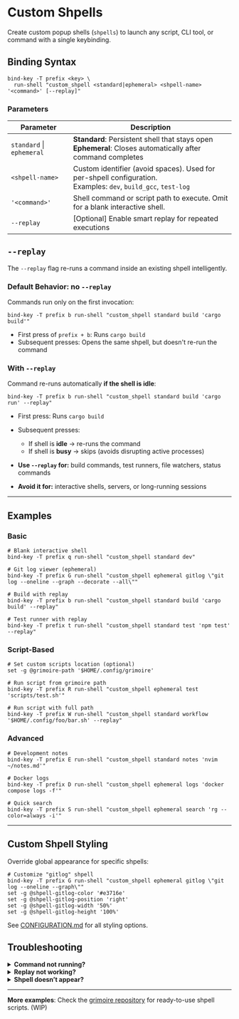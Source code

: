 # Custom Shpells

Create custom popup shells (`shpells`) to launch any script, CLI tool, or command with a single keybinding.

## Binding Syntax

```tmux
bind-key -T prefix <key> \
  run-shell "custom_shpell <standard|ephemeral> <shpell-name> '<command>' [--replay]"
```

### Parameters

| Parameter | Description |
|-----------|-------------|
| `standard` \| `ephemeral` | **Standard**: Persistent shell that stays open<br>**Ephemeral**: Closes automatically after command completes |
| `<shpell-name>` | Custom identifier (avoid spaces). Used for per-shpell configuration.<br>Examples: `dev`, `build_gcc`, `test-log` |
| `'<command>'` | Shell command or script path to execute. Omit for a blank interactive shell. |
| `--replay` | [Optional] Enable smart replay for repeated executions |

## `--replay`

The `--replay` flag re-runs a command inside an existing shpell intelligently.

### Default Behavior: no `--replay`
Commands run only on the first invocation:

```tmux
bind-key -T prefix b run-shell "custom_shpell standard build 'cargo build'"
```

- First press of `prefix + b`: Runs `cargo build`
- Subsequent presses: Opens the same shpell, but doesn't re-run the command

### With `--replay`
Command re-runs automatically **if the shell is idle**:

```tmux
bind-key -T prefix b run-shell "custom_shpell standard build 'cargo run' --replay"
```
- First press: Runs `cargo build`
- Subsequent presses:
  - If shell is **idle** -> re-runs the command
  - If shell is **busy** -> skips (avoids disrupting active processes)

- **Use `--replay` for:** build commands, test runners, file watchers, status commands
- **Avoid it for:** interactive shells, servers, or long-running sessions

---
## Examples

### Basic

```tmux
# Blank interactive shell
bind-key -T prefix q run-shell "custom_shpell standard dev"

# Git log viewer (ephemeral)
bind-key -T prefix G run-shell "custom_shpell ephemeral gitlog \"git log --oneline --graph --decorate --all\""

# Build with replay
bind-key -T prefix b run-shell "custom_shpell standard build 'cargo build' --replay"

# Test runner with replay
bind-key -T prefix t run-shell "custom_shpell standard test 'npm test' --replay"
```

### Script-Based

```tmux
# Set custom scripts location (optional)
set -g @grimoire-path '$HOME/.config/grimoire'

# Run script from grimoire path
bind-key -T prefix R run-shell "custom_shpell ephemeral test 'scripts/test.sh'"

# Run script with full path
bind-key -T prefix W run-shell "custom_shpell standard workflow '$HOME/.config/foo/bar.sh' --replay"
```

### Advanced

```tmux
# Development notes
bind-key -T prefix E run-shell "custom_shpell standard notes 'nvim ~/notes.md'"

# Docker logs
bind-key -T prefix D run-shell "custom_shpell ephemeral logs 'docker compose logs -f'"

# Quick search
bind-key -T prefix S run-shell "custom_shpell ephemeral search 'rg --color=always -i'"
```
---
## Custom Shpell Styling

Override global appearance for specific shpells:

```tmux
# Customize "gitlog" shpell
bind-key -T prefix G run-shell "custom_shpell ephemeral gitlog \"git log --oneline --graph\""
set -g @shpell-gitlog-color '#e3716e'
set -g @shpell-gitlog-position 'right'
set -g @shpell-gitlog-width '50%'
set -g @shpell-gitlog-height '100%'
```

See [CONFIGURATION.md](CONFIGURATION.md) for all styling options.

## Troubleshooting

<details>
<summary><strong>Command not running?</strong></summary>
Ensure the command is properly quoted:

```tmux
custom_shpell standard test 'npm test'
````

</details>

<details>
<summary><strong>Replay not working?</strong></summary>

Verify `--replay` is **outside** the command quotes:

Correct:

```tmux
custom_shpell standard build 'cargo build' --replay
```

Incorrect:

```tmux
custom_shpell standard build 'cargo build --replay'
```

</details>

<details>
<summary><strong>Shpell doesn’t appear?</strong></summary>

Reload tmux or restart your session:

```bash
tmux source-file ~/.tmux.conf
```

</details>

---
**More examples**: Check the [grimoire repository](https://github.com/navahas/grimoire) for ready-to-use shpell scripts.
(WIP)
